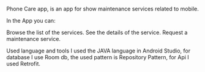 Phone Care app, is an app for show maintenance services related to mobile.

In the App you can:

Browse the list of the services.
See the details of the service.
Request a maintenance service.

Used language and tools
I used the JAVA language in Android Studio, for database I use Room db, the used pattern is Repository Pattern, for Api I used Retrofit.
